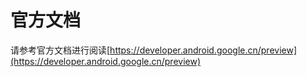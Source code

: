 # 官方文档
请参考官方文档进行阅读[https://developer.android.google.cn/preview](https://developer.android.google.cn/preview)